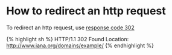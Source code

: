 # How to redirect an http request

To redirect an http request, use [response code 302][302]

[302]: https://en.wikipedia.org/wiki/HTTP_302

{% highlight sh %}
HTTP/1.1 302 Found
Location: http://www.iana.org/domains/example/
{% endhighlight %}
